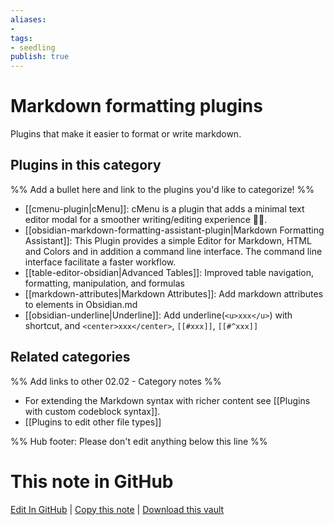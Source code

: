 ```yaml
---
aliases:
- 
tags: 
- seedling 
publish: true
---
```



# Markdown formatting plugins

Plugins that make it easier to format or write markdown.

## Plugins in this category

%% Add a bullet here and link to the plugins you'd like to categorize! %%

- [[cmenu-plugin|cMenu]]: cMenu is a plugin that adds a minimal text editor modal for a smoother writing/editing experience ✍🏽.
- [[obsidian-markdown-formatting-assistant-plugin|Markdown Formatting Assistant]]: This Plugin provides a simple Editor for Markdown, HTML and Colors and in addition a command line interface. The command line interface facilitate a faster workflow.
- [[table-editor-obsidian|Advanced Tables]]: Improved table navigation, formatting, manipulation, and formulas
- [[markdown-attributes|Markdown Attributes]]: Add markdown attributes to elements in Obsidian.md
- [[obsidian-underline|Underline]]: Add underline(`<u>xxx</u>`) with shortcut, and `<center>xxx</center>`, `[[#xxx]]`, `[[#^xxx]]`

## Related categories

%% Add links to other 02.02 - Category notes %%

- For extending the Markdown syntax with richer content see [[Plugins with custom codeblock syntax]].
- [[Plugins to edit other file types]]

%% Hub footer: Please don't edit anything below this line %%

# This note in GitHub

<span class="git-footer">[Edit In GitHub](https://github.dev/obsidian-community/obsidian-hub/blob/main/02%20-%20Community%20Expansions/02.01%20Plugins%20by%20Category/Markdown%20formatting%20plugins.md "git-hub-edit-note") | [Copy this note](https://raw.githubusercontent.com/obsidian-community/obsidian-hub/main/02%20-%20Community%20Expansions/02.01%20Plugins%20by%20Category/Markdown%20formatting%20plugins.md "git-hub-copy-note") | [Download this vault](https://github.com/obsidian-community/obsidian-hub/archive/refs/heads/main.zip "git-hub-download-vault") </span>
